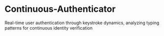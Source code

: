 # Continuous-Authenticator
Real-time user authentication through keystroke dynamics, analyzing typing patterns for continuous identity verification
